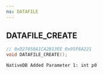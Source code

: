 ```yaml
---
ns: DATAFILE
---
```

## DATAFILE_CREATE

```c
// 0xD27058A1CA2B13EE 0x95F8A221
void DATAFILE_CREATE();
```

```
NativeDB Added Parameter 1: int p0
```

